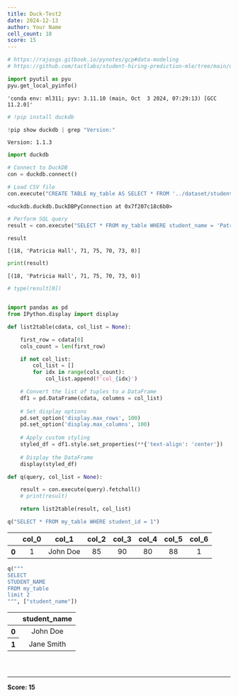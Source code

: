 ```yaml
---
title: Duck-Test2
date: 2024-12-13
author: Your Name
cell_count: 18
score: 15
---
```


```python
# https://rajasgs.gitbook.io/pynotes/gcp#data-modeling
# https://github.com/tactlabs/student-hiring-prediction-mle/tree/main/dataset
```


```python
import pyutil as pyu
pyu.get_local_pyinfo()
```




    'conda env: ml311; pyv: 3.11.10 (main, Oct  3 2024, 07:29:13) [GCC 11.2.0]'




```python
# !pip install duckdb
```


```python
!pip show duckdb | grep "Version:"
```

    Version: 1.1.3



```python
import duckdb
```


```python
# Connect to DuckDB
con = duckdb.connect()
```


```python
# Load CSV file
con.execute("CREATE TABLE my_table AS SELECT * FROM '../dataset/student_data.parquet'")
```




    <duckdb.duckdb.DuckDBPyConnection at 0x7f207c18c6b0>




```python
# Perform SQL query
result = con.execute("SELECT * FROM my_table WHERE student_name = 'Patricia Hall'").fetchall()
```


```python
result
```




    [(18, 'Patricia Hall', 71, 75, 70, 73, 0)]




```python
print(result)
```

    [(18, 'Patricia Hall', 71, 75, 70, 73, 0)]



```python
# type(result[0])
```


```python

import pandas as pd
from IPython.display import display

def list2table(cdata, col_list = None):

    first_row = cdata[0]
    cols_count = len(first_row)

    if not col_list:
        col_list = []
        for idx in range(cols_count):
            col_list.append(f'col_{idx}')

    # Convert the list of tuples to a DataFrame
    df1 = pd.DataFrame(cdata, columns = col_list)
    
    # Set display options
    pd.set_option('display.max_rows', 100)
    pd.set_option('display.max_columns', 100)
    
    # Apply custom styling
    styled_df = df1.style.set_properties(**{'text-align': 'center'})
    
    # Display the DataFrame
    display(styled_df)
```


```python
def q(query, col_list = None):

    result = con.execute(query).fetchall()
    # print(result)

    return list2table(result, col_list)
```


```python
q("SELECT * FROM my_table WHERE student_id = 1")
```


<style type="text/css">
#T_471dc_row0_col0, #T_471dc_row0_col1, #T_471dc_row0_col2, #T_471dc_row0_col3, #T_471dc_row0_col4, #T_471dc_row0_col5, #T_471dc_row0_col6 {
  text-align: center;
}
</style>
<table id="T_471dc">
  <thead>
    <tr>
      <th class="blank level0" >&nbsp;</th>
      <th id="T_471dc_level0_col0" class="col_heading level0 col0" >col_0</th>
      <th id="T_471dc_level0_col1" class="col_heading level0 col1" >col_1</th>
      <th id="T_471dc_level0_col2" class="col_heading level0 col2" >col_2</th>
      <th id="T_471dc_level0_col3" class="col_heading level0 col3" >col_3</th>
      <th id="T_471dc_level0_col4" class="col_heading level0 col4" >col_4</th>
      <th id="T_471dc_level0_col5" class="col_heading level0 col5" >col_5</th>
      <th id="T_471dc_level0_col6" class="col_heading level0 col6" >col_6</th>
    </tr>
  </thead>
  <tbody>
    <tr>
      <th id="T_471dc_level0_row0" class="row_heading level0 row0" >0</th>
      <td id="T_471dc_row0_col0" class="data row0 col0" >1</td>
      <td id="T_471dc_row0_col1" class="data row0 col1" >John Doe</td>
      <td id="T_471dc_row0_col2" class="data row0 col2" >85</td>
      <td id="T_471dc_row0_col3" class="data row0 col3" >90</td>
      <td id="T_471dc_row0_col4" class="data row0 col4" >80</td>
      <td id="T_471dc_row0_col5" class="data row0 col5" >88</td>
      <td id="T_471dc_row0_col6" class="data row0 col6" >1</td>
    </tr>
  </tbody>
</table>




```python
q("""
SELECT 
STUDENT_NAME
FROM my_table
limit 2
""", ["student_name"])
```


<style type="text/css">
#T_12049_row0_col0, #T_12049_row1_col0 {
  text-align: center;
}
</style>
<table id="T_12049">
  <thead>
    <tr>
      <th class="blank level0" >&nbsp;</th>
      <th id="T_12049_level0_col0" class="col_heading level0 col0" >student_name</th>
    </tr>
  </thead>
  <tbody>
    <tr>
      <th id="T_12049_level0_row0" class="row_heading level0 row0" >0</th>
      <td id="T_12049_row0_col0" class="data row0 col0" >John Doe</td>
    </tr>
    <tr>
      <th id="T_12049_level0_row1" class="row_heading level0 row1" >1</th>
      <td id="T_12049_row1_col0" class="data row1 col0" >Jane Smith</td>
    </tr>
  </tbody>
</table>




```python

```


```python

```


```python

```


---
**Score: 15**